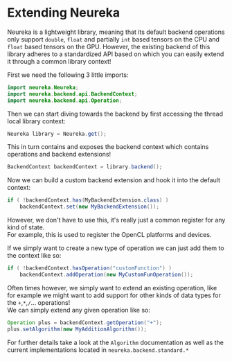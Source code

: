# Extending Neureka #

Neureka is a lightweight library, meaning that its default backend operations only 
support `double`, `float` and partially `int` based tensors on the CPU and `float` based tensors on the GPU.
However, the existing backend of this library adheres to a standardized API
based on which you can easily extend it through a common library context!
<br>
 
First we need the following 3 little imports:
```java 
import neureka.Neureka;
import neureka.backend.api.BackendContext;
import neureka.backend.api.Operation;
```
Then we can start diving towards the backend
by first accessing the thread local library context:
```java   
Neureka library = Neureka.get();
```
This in turn contains and exposes the backend context
which contains operations and backend extensions!
```java   
BackendContext backendContext = library.backend();
```
Now we can build a custom backend extension and hook it into the default context:
```java   
if ( !backendContext.has(MyBackendExtension.class) )
    backendContext.set(new MyBackendExtension());
```
However, we don't have to use this, it's really just a common register for any kind of state. <br>
For example, this is used to register the OpenCL platforms and devices.

If we simply want to create a new type of operation we can just add them to the context like so:
```java  
if ( !backendContext.hasOperation("customFunction") )
    backendContext.addOperation(new MyCustomFunOperation());
```
Often times however, we simply want to extend an existing operation, like for example we might want to add
support for other kinds of data types for the `+`,`*`,`/`... operations! <br>
We can simply extend any given operation like so:
```java      
Operation plus = backendContext.getOperation("+");
plus.setAlgorithm(new MyAdditionAlgorithm());
``` 
For further details take a look at the `Algorithm` documentation
as well as the current implementations located in `neureka.backend.standard.*`
 
